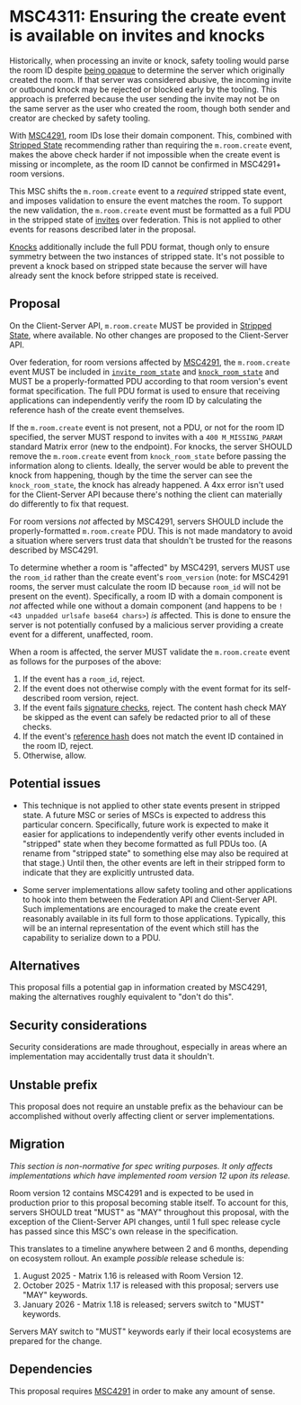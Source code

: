 # MSC4311: Ensuring the create event is available on invites and knocks

Historically, when processing an invite or knock, safety tooling would parse the room ID despite
[being opaque](https://spec.matrix.org/v1.15/appendices/#room-ids) to determine the server which
originally created the room. If that server was considered abusive, the incoming invite or outbound
knock may be rejected or blocked early by the tooling. This approach is preferred because the user
sending the invite may not be on the same server as the user who created the room, though both sender
and creator are checked by safety tooling.

With [MSC4291](https://github.com/matrix-org/matrix-spec-proposals/pull/4291), room IDs lose their
domain component. This, combined with [Stripped State](https://spec.matrix.org/v1.15/client-server-api/#stripped-state)
recommending rather than requiring the `m.room.create` event, makes the above check harder if not
impossible when the create event is missing or incomplete, as the room ID cannot be confirmed in
MSC4291+ room versions.

This MSC shifts the `m.room.create` event to a *required* stripped state event, and imposes validation
to ensure the event matches the room. To support the new validation, the `m.room.create` event must
be formatted as a full PDU in the stripped state of [invites](https://spec.matrix.org/v1.15/server-server-api/#put_matrixfederationv1inviteroomideventid)
over federation. This is not applied to other events for reasons described later in the proposal.

[Knocks](https://spec.matrix.org/v1.15/server-server-api/#put_matrixfederationv1send_knockroomideventid)
additionally include the full PDU format, though only to ensure symmetry between the two instances of
stripped state. It's not possible to prevent a knock based on stripped state because the server will
have already sent the knock before stripped state is received.


## Proposal

On the Client-Server API, `m.room.create` MUST be provided in [Stripped State](https://spec.matrix.org/v1.15/client-server-api/#stripped-state),
where available. No other changes are proposed to the Client-Server API.

Over federation, for room versions affected by [MSC4291](https://github.com/matrix-org/matrix-spec-proposals/pull/4291),
the `m.room.create` event MUST be included in [`invite_room_state`](https://spec.matrix.org/v1.15/server-server-api/#put_matrixfederationv1inviteroomideventid)
and [`knock_room_state`](https://spec.matrix.org/v1.15/server-server-api/#put_matrixfederationv1send_knockroomideventid)
and MUST be a properly-formatted PDU according to that room version's event format specification. The
full PDU format is used to ensure that receiving applications can independently verify the room ID
by calculating the reference hash of the create event themselves.

If the `m.room.create` event is not present, not a PDU, or not for the room ID specified, the server
MUST respond to invites with a `400 M_MISSING_PARAM` standard Matrix error (new to the endpoint). For
knocks, the server SHOULD remove the `m.room.create` event from `knock_room_state` before passing the
information along to clients. Ideally, the server would be able to prevent the knock from happening,
though by the time the server can see the `knock_room_state`, the knock has already happened. A 4xx
error isn't used for the Client-Server API because there's nothing the client can materially do
differently to fix that request.

For room versions *not* affected by MSC4291, servers SHOULD include the properly-formatted `m.room.create`
PDU. This is not made mandatory to avoid a situation where servers trust data that shouldn't be trusted
for the reasons described by MSC4291.

To determine whether a room is "affected" by MSC4291, servers MUST use the `room_id` rather than
the create event's `room_version` (note: for MSC4291 rooms, the server must calculate the room ID
because `room_id` will not be present on the event). Specifically, a room ID with a domain component is *not* affected
while one without a domain component (and happens to be `!<43 unpadded urlsafe base64 chars>`) *is*
affected. This is done to ensure the server is not potentially confused by a malicious server providing
a create event for a different, unaffected, room.

When a room is affected, the server MUST validate the `m.room.create` event as follows for the purposes
of the above:

1. If the event has a `room_id`, reject.
2. If the event does not otherwise comply with the event format for its self-described room version,
   reject.
3. If the event fails [signature checks](https://spec.matrix.org/v1.15/server-server-api/#validating-hashes-and-signatures-on-received-events),
   reject. The content hash check MAY be skipped as the event can safely be redacted prior to all of
   these checks.
4. If the event's [reference hash](https://spec.matrix.org/v1.15/server-server-api/#calculating-the-reference-hash-for-an-event)
   does not match the event ID contained in the room ID, reject.
5. Otherwise, allow.


## Potential issues

* This technique is not applied to other state events present in stripped state. A future MSC or
  series of MSCs is expected to address this particular concern. Specifically, future work is expected
  to make it easier for applications to independently verify other events included in "stripped" state
  when they become formatted as full PDUs too. (A rename from "stripped state" to something else may
  also be required at that stage.) Until then, the other events are left in their stripped form to
  indicate that they are explicitly untrusted data.

* Some server implementations allow safety tooling and other applications to hook into them between
  the Federation API and Client-Server API. Such implementations are encouraged to make the create
  event reasonably available in its full form to those applications. Typically, this will be an internal
  representation of the event which still has the capability to serialize down to a PDU.


## Alternatives

This proposal fills a potential gap in information created by MSC4291, making the alternatives roughly
equivalent to "don't do this".


## Security considerations

Security considerations are made throughout, especially in areas where an implementation may accidentally
trust data it shouldn't.


## Unstable prefix

This proposal does not require an unstable prefix as the behaviour can be accomplished without overly
affecting client or server implementations.


## Migration

*This section is non-normative for spec writing purposes. It only affects implementations which have
implemented room version 12 upon its release.*

Room version 12 contains MSC4291 and is expected to be used in production prior to this proposal
becoming stable itself. To account for this, servers SHOULD treat "MUST" as "MAY" throughout this
proposal, with the exception of the Client-Server API changes, until 1 full spec release cycle has
passed since this MSC's own release in the specification.

This translates to a timeline anywhere between 2 and 6 months, depending on ecosystem rollout. An
example *possible* release schedule is:

1. August 2025 - Matrix 1.16 is released with Room Version 12.
2. October 2025 - Matrix 1.17 is released with this proposal; servers use "MAY" keywords.
3. January 2026 - Matrix 1.18 is released; servers switch to "MUST" keywords.

Servers MAY switch to "MUST" keywords early if their local ecosystems are prepared for the change.


## Dependencies

This proposal requires [MSC4291](https://github.com/matrix-org/matrix-spec-proposals/pull/4291) in
order to make any amount of sense.
